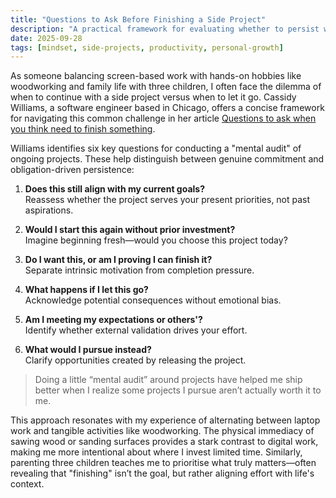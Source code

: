 ```yaml
---
title: "Questions to Ask Before Finishing a Side Project"
description: "A practical framework for evaluating whether to persist with or abandon personal projects, based on Cassidy Williams' reflective approach."
date: 2025-09-28
tags: [mindset, side-projects, productivity, personal-growth]
---
```


As someone balancing screen-based work with hands-on hobbies like woodworking and family life with three children, I often face the dilemma of when to continue with a side project versus when to let it go. Cassidy Williams, a software engineer based in Chicago, offers a concise framework for navigating this common challenge in her article [Questions to ask when you think need to finish something](https://cassidoo.co/post/questions-when-i-need-to-finish-something/).

Williams identifies six key questions for conducting a "mental audit" of ongoing projects. These help distinguish between genuine commitment and obligation-driven persistence:

1. **Does this still align with my current goals?**  
   Reassess whether the project serves your present priorities, not past aspirations.

2. **Would I start this again without prior investment?**  
   Imagine beginning fresh—would you choose this project today?

3. **Do I want this, or am I proving I can finish it?**  
   Separate intrinsic motivation from completion pressure.

4. **What happens if I let this go?**  
   Acknowledge potential consequences without emotional bias.

5. **Am I meeting my expectations or others'?**  
   Identify whether external validation drives your effort.

6. **What would I pursue instead?**  
   Clarify opportunities created by releasing the project.

> Doing a little “mental audit” around projects have helped me ship better when I realize some projects I pursue aren’t actually worth it to me.

This approach resonates with my experience of alternating between laptop work and tangible activities like woodworking. The physical immediacy of sawing wood or sanding surfaces provides a stark contrast to digital work, making me more intentional about where I invest limited time. Similarly, parenting three children teaches me to prioritise what truly matters—often revealing that "finishing" isn’t the goal, but rather aligning effort with life's context.

[^1]: Williams notes this process sometimes renews motivation by reconnecting her to original purpose, rather than solely enabling project abandonment.
